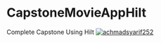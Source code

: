 # CapstoneMovieAppHilt
Complete Capstone Using Hilt
[![achmadsyarif252](https://circleci.com/gh/achmadsyarif252/CapstoneMovieAppHilt.svg?style=shield)](https://circleci.com/gh/achmadsyarif252/CapstoneMovieAppHilt)
